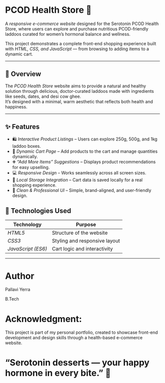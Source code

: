 # PCOD Health Store 🍯

A *responsive e-commerce website* designed for the Serotonin PCOD Health Store, where users can explore and purchase nutritious PCOD-friendly laddoos curated for women’s hormonal balance and wellness.  

This project demonstrates a complete front-end shopping experience built with *HTML, CSS, and JavaScript* — from browsing to adding items to a dynamic cart.

---

## 🌿 Overview

The *PCOD Health Store* website aims to provide a natural and healthy solution through delicious, doctor-curated laddoos made with ingredients like seeds, dates, and desi cow ghee.  
It’s designed with a minimal, warm aesthetic that reflects both health and happiness.

---

## ✨ Features

- 🛍 *Interactive Product Listings* – Users can explore 250g, 500g, and 1kg laddoo boxes.  
- 🧺 *Dynamic Cart Page* – Add products to the cart and manage quantities dynamically.  
- ➕ *“Add More Items” Suggestions* – Displays product recommendations for easy upselling.  
- 💻 *Responsive Design* – Works seamlessly across all screen sizes.  
- 💾 *Local Storage Integration* – Cart data is saved locally for a real shopping experience.  
- 🎨 *Clean & Professional UI* – Simple, brand-aligned, and user-friendly design.


## 🧠 Technologies Used

| Technology | Purpose |
|-------------|----------|
| *HTML5* | Structure of the website |
| *CSS3* | Styling and responsive layout |
| *JavaScript (ES6)* | Cart logic and interactivity |

---

# Author
Pallavi Yerra

B.Tech 

# Acknowledgment:
This project is part of my personal portfolio, created to showcase front-end development and design skills through a health-based e-commerce website.
# “Serotonin desserts — your happy hormone in every bite.” 🍪
